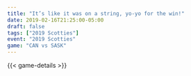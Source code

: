 ```yaml
---
title: "It’s like it was on a string, yo-yo for the win!"
date: 2019-02-16T21:25:00-05:00
draft: false
tags: ["2019 Scotties"]
event: "2019 Scotties"
game: "CAN vs SASK"
---
```

{{< game-details >}}
<!--more--> 